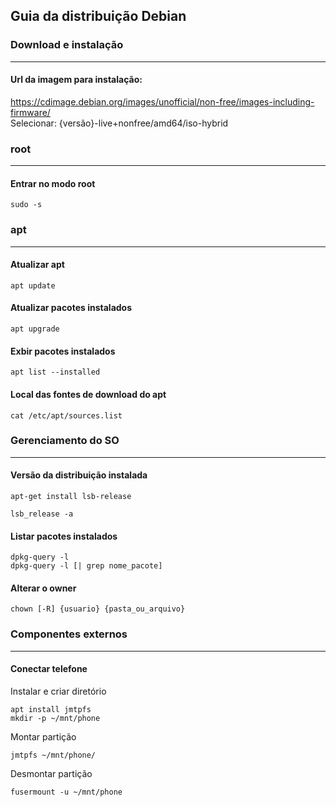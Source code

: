 ## Guia da distribuição Debian

### Download e instalação
---

#### Url da imagem para instalação:
https://cdimage.debian.org/images/unofficial/non-free/images-including-firmware/<br>
Selecionar: {versão}-live+nonfree/amd64/iso-hybrid

### root
---

#### Entrar no modo root
```
sudo -s
```

### apt
---

#### Atualizar apt
```
apt update
```

#### Atualizar pacotes instalados
```
apt upgrade
```

#### Exbir pacotes instalados
```
apt list --installed
```

#### Local das fontes de download do apt
```
cat /etc/apt/sources.list
```

### Gerenciamento do SO
---

#### Versão da distribuição instalada
```
apt-get install lsb-release
```
```
lsb_release -a
```

#### Listar pacotes instalados
```
dpkg-query -l
dpkg-query -l [| grep nome_pacote]
```

#### Alterar o owner
```
chown [-R] {usuario} {pasta_ou_arquivo}
```

### Componentes externos
---

#### Conectar telefone
Instalar e criar diretório
```
apt install jmtpfs
mkdir -p ~/mnt/phone
```
Montar partição
```
jmtpfs ~/mnt/phone/
```
Desmontar partição
```
fusermount -u ~/mnt/phone
```
